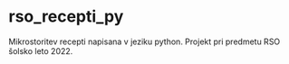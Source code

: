 # rso_recepti_py
Mikrostoritev recepti napisana v jeziku python. Projekt pri predmetu RSO šolsko leto 2022. 
